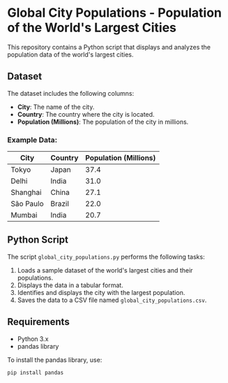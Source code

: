 # Global City Populations - Population of the World's Largest Cities

This repository contains a Python script that displays and analyzes the population data of the world's largest cities.

## Dataset

The dataset includes the following columns:

- **City**: The name of the city.
- **Country**: The country where the city is located.
- **Population (Millions)**: The population of the city in millions.

### Example Data:

| City      | Country | Population (Millions) |
|----------|--------|------------------------|
| Tokyo    | Japan  | 37.4                   |
| Delhi    | India  | 31.0                   |
| Shanghai | China  | 27.1                   |
| São Paulo| Brazil | 22.0                   |
| Mumbai   | India  | 20.7                   |

## Python Script

The script `global_city_populations.py` performs the following tasks:

1. Loads a sample dataset of the world's largest cities and their populations.
2. Displays the data in a tabular format.
3. Identifies and displays the city with the largest population.
4. Saves the data to a CSV file named `global_city_populations.csv`.

## Requirements

- Python 3.x
- pandas library

To install the pandas library, use:
```bash
pip install pandas
